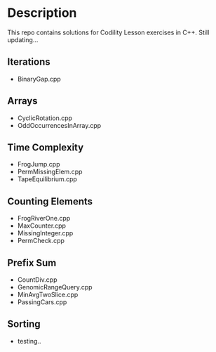 # Description

This repo contains solutions for Codility Lesson exercises in C++. Still updating...


## Iterations

- BinaryGap.cpp


## Arrays

- CyclicRotation.cpp
- OddOccurrencesInArray.cpp


## Time Complexity

- FrogJump.cpp
- PermMissingElem.cpp
- TapeEquilibrium.cpp


## Counting Elements

- FrogRiverOne.cpp
- MaxCounter.cpp
- MissingInteger.cpp
- PermCheck.cpp


## Prefix Sum

- CountDiv.cpp
- GenomicRangeQuery.cpp
- MinAvgTwoSlice.cpp
- PassingCars.cpp


## Sorting
- testing..


